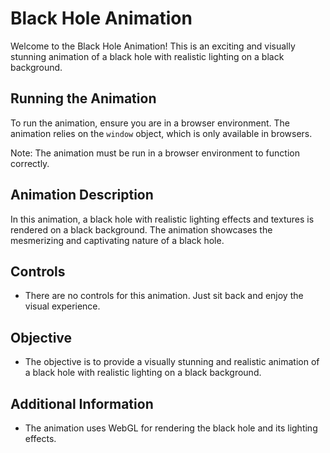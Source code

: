 # Black Hole Animation

Welcome to the Black Hole Animation! This is an exciting and visually stunning animation of a black hole with realistic lighting on a black background.

## Running the Animation

To run the animation, ensure you are in a browser environment. The animation relies on the `window` object, which is only available in browsers.

Note: The animation must be run in a browser environment to function correctly.

## Animation Description

In this animation, a black hole with realistic lighting effects and textures is rendered on a black background. The animation showcases the mesmerizing and captivating nature of a black hole.

## Controls

- There are no controls for this animation. Just sit back and enjoy the visual experience.

## Objective

- The objective is to provide a visually stunning and realistic animation of a black hole with realistic lighting on a black background.

## Additional Information

- The animation uses WebGL for rendering the black hole and its lighting effects.
